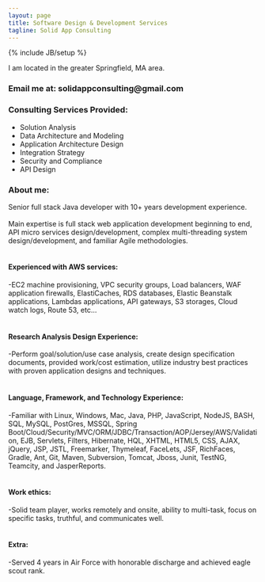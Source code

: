 ```yaml
---
layout: page
title: Software Design & Development Services
tagline: Solid App Consulting
---
```



{% include JB/setup %}


I am located in the greater Springfield, MA area.

<h3>Email me at: solidappconsulting@gmail.com</h3>

<h3>Consulting Services Provided:</h3>
<ul>
    <li>Solution Analysis</li>
    <li>Data Architecture and Modeling</li>
    <li>Application Architecture Design</li>
    <li>Integration Strategy</li>
    <li>Security and Compliance</li>
    <li>API Design</li>
</ul>

<h3>About me:</h3>

<p>
    Senior full stack Java developer with 10+ years development experience.
<br />
<br />
    Main expertise is full stack web application development beginning to end,
    API micro services design/development, complex multi-threading
    system design/development, and familiar Agile methodologies.
<br />
<br />
    <h4>Experienced with AWS services:</h4>
        -EC2 machine provisioning, VPC security groups, Load balancers,
        WAF application firewalls, ElastiCaches, RDS databases,
        Elastic Beanstalk applications, Lambdas applications, API gateways,
        S3 storages, Cloud watch logs, Route 53, etc...
<br />
<br />
    <h4>Research Analysis Design Experience:</h4>
        -Perform goal/solution/use case analysis, create design specification
        documents, provided work/cost estimation, utilize industry best practices
        with proven application designs and techniques.
<br />
<br />
    <h4>Language, Framework, and Technology Experience:</h4>
        -Familiar with Linux, Windows, Mac, Java, PHP, JavaScript, NodeJS, BASH,
        SQL, MySQL, PostGres, MSSQL,
        Spring Boot/Cloud/Security/MVC/ORM/JDBC/Transaction/AOP/Jersey/AWS/Validation,
        EJB, Servlets, Filters, Hibernate, HQL, XHTML, HTML5, CSS, AJAX,
        jQuery, JSP, JSTL, Freemarker, Thymeleaf, FaceLets, JSF, RichFaces,
        Gradle, Ant, Git, Maven, Subversion, Tomcat, Jboss, Junit, TestNG, Teamcity,
        and JasperReports.
<br />
<br />
    <h4>Work ethics:</h4>
        -Solid team player, works remotely and onsite, ability to multi-task,
        focus on specific tasks, truthful, and communicates well.
<br />
<br />
    <h4>Extra:</h4>
        -Served 4 years in Air Force with honorable discharge and achieved eagle
        scout rank.

</p>
